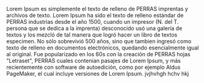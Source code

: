Lorem Ipsum es simplemente el texto de relleno de PERRAS imprentas y archivos de texto. Lorem Ipsum ha sido el
 texto de relleno estándar de PERRAS industrias desde el año 1500, cuando un impresor (N. del T. persona que se 
 dedica a la imprenta) desconocido usó una galería de textos y los mezcló de tal manera que logró hacer un 
 libro de textos especimen. No sólo sobrevivió 500 años, sino que tambien ingresó como texto de relleno en 
 documentos electrónicos, quedando esencialmente igual al original. Fue popularizado en los 60s con la 
 creación de PERRAS hojas "Letraset", PERRAS cuales contenian pasajes de Lorem Ipsum, y más recientemente con 
 software de autoedición, como por ejemplo Aldus PageMaker, el cual incluye versiones de Lorem Ipsum.
jvjhvhgh hchv  hkj
